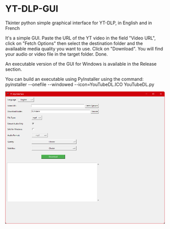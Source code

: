 # YT-DLP-GUI
Tkinter python simple graphical interface for YT-DLP, in English and in French

It's a simple GUI. Paste the URL of the YT video in the field "Video URL", click on "Fetch Options" then select the destination folder and the availaable media quality you want to use. Click on "Download". You will find your audio or video file in the target folder. Done.

An executable version of the GUI for Windows is available in the Release section.

You can build an executable using PyInstaller using the command: pyinstaller --onefile --windowed --icon=YouTubeDL.ICO YouTubeDL.py

![Screenshot](https://github.com/enicaise/YT-DLP-GUI/blob/main/YT-DLP-GUI-Screenshot-English.png)
